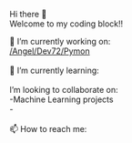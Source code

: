  Hi there 👋<br>
 Welcome to my coding block!!

<div>
  🔭 I’m currently working on:<br>
  <a href="https://github.com/AngelDev72/Pymon-">/Angel/Dev72/Pymon</a>
</div><br>
<div>
  🌱 I’m currently learning:<br>
  
</div><br>

<div>
  I’m looking to collaborate on:<br>
  -Machine Learning projects<br>
  -
</div><br>
<div>
  📫 How to reach me:<br>
  
</div>
